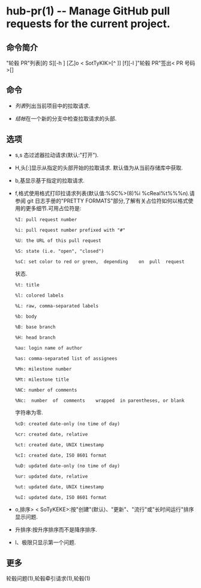 # hub-pr(1) -- Manage GitHub pull requests for the current project.

## 命令简介

"轮毂 PR"列表[的 S<STATE>][-h <head>] [乙<BASE>]o \< SotTyKIK>[^ ]] [f<FORMAT>][-l <limit>]"轮毂 PR"签出\< PR 号码>[<BRANCH>]

## 命令

- *列表*列出当前项目中的拉取请求.

- *结帐*在一个新的分支中检查拉取请求的头部.

## 选项

- s,s 态<STATE>过滤器拉动请求<STATE>(默认:"打开").

- H,头[<OWNER>:]<BRANCH>显示从指定的头部开始的拉取请求<BRANCH>. 默认值为<OWNER>从当前存储库中获取.

- b,基<BRANCH>显示基于指定的拉取请求<BRANCH>.

- f,格式<FORMAT>使用格式打印拉请求列表<FORMAT>(默认值:%SC%>(8)%i %cReal%t%%%n).请参阅 git 日志手册的"PRETTY FORMATS"部分,了解有关占位符如何以格式使用的更多细节.可用占位符是:

  ```
  %I: pull request number

  %i: pull request number prefixed with "#"

  %U: the URL of this pull request

  %S: state (i.e. "open", "closed")

  %sC: set color to red or green,  depending	on  pull  request
  ```

  状态.

  ```
  %t: title

  %l: colored labels

  %L: raw, comma-separated labels

  %b: body

  %B: base branch

  %H: head branch

  %au: login name of author

  %as: comma-separated list of assignees

  %Mn: milestone number

  %Mt: milestone title

  %NC: number of comments

  %Nc:  number  of  comments	wrapped  in parentheses, or blank
  ```

  字符串为零.

  ```
  %cD: created date-only (no time of day)

  %cr: created date, relative

  %ct: created date, UNIX timestamp

  %cI: created date, ISO 8601 format

  %uD: updated date-only (no time of day)

  %ur: updated date, relative

  %ut: updated date, UNIX timestamp

  %uI: updated date, ISO 8601 format
  ```

- o,排序> \< SoTyKEKE>:按"创建"(默认)、"更新"、"流行"或"长时间运行"排序显示问题.

- 升排序:按升序排序而不是降序排序.

- l、极限<LIMIT>只显示第一个<LIMIT>问题.

## 更多

轮毂问题(1),轮毂牵引请求(1),轮毂(1)
